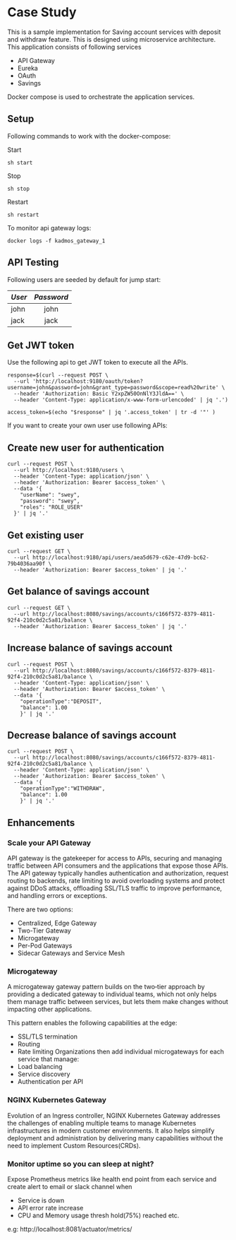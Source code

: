 # Case Study
This is a sample implementation for Saving account services with deposit and withdraw feature. This is designed using microservice architecture.  This application consists of following services 
* API Gateway
* Eureka
* OAuth
* Savings

Docker compose is used to orchestrate the application services.

## Setup
Following commands to work with the docker-compose:

Start
```
sh start
```

Stop
```
sh stop
```

Restart
```
sh restart
```

To monitor api gateway logs:
```shell
docker logs -f kadmos_gateway_1
```

## API Testing

Following users are seeded by default for jump start:

| *User* | *Password* |
|--------|:----------:|
| john   |    john    |
| jack   |    jack    |

Get JWT token
---
Use the following api to get JWT token to execute all the APIs.
```shell
response=$(curl --request POST \
  --url 'http://localhost:9180/oauth/token?username=john&password=john&grant_type=password&scope=read%20write' \
  --header 'Authorization: Basic Y2xpZW50OnNlY3JldA==' \
  --header 'Content-Type: application/x-www-form-urlencoded' | jq '.')
  
access_token=$(echo "$response" | jq '.access_token' | tr -d '"' )
```

If you want to create your own user use following APIs:

Create new user for authentication
---
```shell
curl --request POST \
  --url http://localhost:9180/users \
  --header 'Content-Type: application/json' \
  --header 'Authorization: Bearer $access_token' \
  --data '{
    "userName": "swey",
    "password": "swey",
    "roles": "ROLE_USER"
  }' | jq '.'
```

Get existing user
---
```shell
curl --request GET \
  --url http://localhost:9180/api/users/aea5d679-c62e-47d9-bc62-79b4036aa90f \
  --header 'Authorization: Bearer $access_token' | jq '.'
```

Get balance of savings account
---
```shell
curl --request GET \
  --url http://localhost:8080/savings/accounts/c166f572-8379-4811-92f4-210c0d2c5a81/balance \
  --header 'Authorization: Bearer $access_token' | jq '.'
```

Increase balance of savings account
---
```shell
curl --request POST \
  --url http://localhost:8080/savings/accounts/c166f572-8379-4811-92f4-210c0d2c5a81/balance \
  --header 'Content-Type: application/json' \
  --header 'Authorization: Bearer $access_token' \
  --data '{
    "operationType":"DEPOSIT",
    "balance": 1.00
    }' | jq '.'
```

Decrease balance of savings account
---
```shell
curl --request POST \
  --url http://localhost:8080/savings/accounts/c166f572-8379-4811-92f4-210c0d2c5a81/balance \
  --header 'Content-Type: application/json' \
  --header 'Authorization: Bearer $access_token' \
  --data '{
    "operationType":"WITHDRAW",
    "balance": 1.00
    }' | jq '.'
```


## Enhancements


### Scale your API Gateway
API gateway is the gatekeeper for access to APIs, securing and managing traffic between API consumers and the applications that expose those APIs. The API gateway typically handles authentication and authorization, request routing to backends, rate limiting to avoid overloading systems and protect against DDoS attacks, offloading SSL/TLS traffic to improve performance, and handling errors or exceptions.

There are two options:
* Centralized, Edge Gateway
* Two-Tier Gateway
* Microgateway
* Per-Pod Gateways
* Sidecar Gateways and Service Mesh

### Microgateway
A microgateway gateway pattern builds on the two‑tier approach by providing a dedicated gateway to individual teams, which not only helps them manage traffic between services, but lets them make changes without impacting other applications.

This pattern enables the following capabilities at the edge:
* SSL/TLS termination
* Routing
* Rate limiting 
Organizations then add individual microgateways for each service that manage:
* Load balancing
* Service discovery
* Authentication per API

### NGINX Kubernetes Gateway
Evolution of an Ingress controller, NGINX Kubernetes Gateway addresses the challenges of enabling multiple teams to manage Kubernetes infrastructures in modern customer environments. It also helps simplify deployment and administration by delivering many capabilities without the need to implement Custom Resources(CRDs).

### Monitor uptime so you can sleep at night?
Expose Prometheus metrics like health end point from each service and create alert to email or slack channel when
* Service is down
* API error rate increase
* CPU and Memory usage thresh hold(75%) reached etc.

e.g: http://localhost:8081/actuator/metrics/

